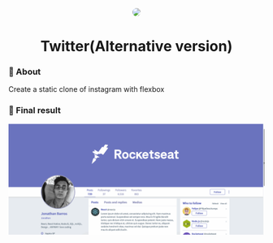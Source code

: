 <p align="center"><img src="https://free-time-katas.github.io/img/guia-flexbox.jpg" width="300px" style="border-radius:10px;"/> </p>
<h1 align="center">Twitter(Alternative version)</h1>

### :rocket: About

Create a static clone of instagram with flexbox

### :rocket: Final result

![Alt Text](assets/readme.gif)
